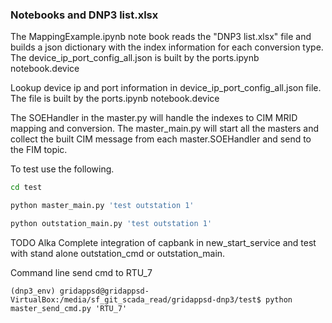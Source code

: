 

### Notebooks and DNP3 list.xlsx

The MappingExample.ipynb note book reads the "DNP3 list.xlsx" file and builds a json dictionary with the index information for each conversion type.
The device_ip_port_config_all.json is built by the ports.ipynb notebook.device

Lookup device ip and port information in device_ip_port_config_all.json file.
The file is built by the ports.ipynb notebook.device

The SOEHandler in the master.py will handle the indexes to CIM MRID mapping and conversion.
The master_main.py will start all the masters and collect the built CIM message from each master.SOEHandler and send to the FIM topic.


To test use the following.

```bash
cd test

python master_main.py 'test outstation 1'

python outstation_main.py 'test outstation 1'

```

TODO Alka
Complete integration of capbank in new_start_service and test with stand alone outstation_cmd or outstation_main.

Command line send cmd to RTU_7
```
(dnp3_env) gridappsd@gridappsd-VirtualBox:/media/sf_git_scada_read/gridappsd-dnp3/test$ python master_send_cmd.py 'RTU_7' 
```
